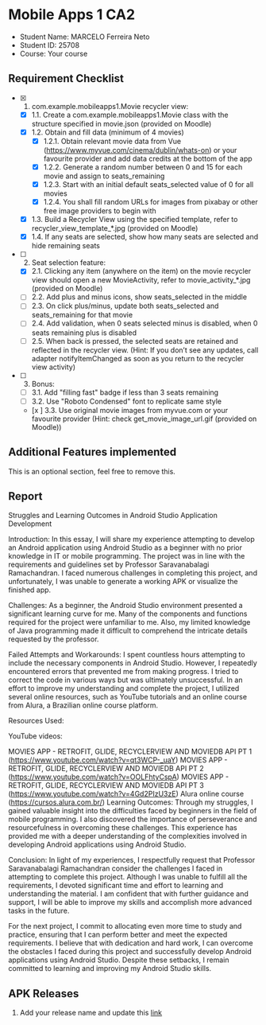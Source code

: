 # Mobile Apps 1 CA2

- Student Name: MARCELO Ferreira Neto
- Student ID: 25708
- Course: Your course

## Requirement Checklist

- [x] 1. com.example.mobileapps1.Movie recycler view:
  - [x] 1.1. Create a com.example.mobileapps1.Movie class with the structure specified in movie.json (provided on Moodle)
  - [x] 1.2. Obtain and fill data (minimum of 4 movies)
    - [x] 1.2.1. Obtain relevant movie data from Vue (https://www.myvue.com/cinema/dublin/whats-on) or your favourite provider and add data credits at the bottom of the app
    - [x] 1.2.2. Generate a random number between 0 and 15 for each movie and assign to seats_remaining
    - [x] 1.2.3. Start with an initial default seats_selected value of 0 for all movies
    - [x] 1.2.4. You shall fill random URLs for images from pixabay or other free image providers to begin with
  - [x] 1.3. Build a Recycler View using the specified template, refer to recycler_view_template_*.jpg (provided on Moodle)
  - [x] 1.4. If any seats are selected, show how many seats are selected and hide remaining seats
- [ ] 2. Seat selection feature:
  - [x] 2.1. Clicking any item (anywhere on the item) on the movie recycler view should open a new MovieActivity, refer to movie_activity_*.jpg (provided on Moodle)
  - [ ] 2.2. Add plus and minus icons, show seats_selected in the middle
  - [ ] 2.3. On click plus/minus, update both seats_selected and seats_remaining for that movie
  - [ ] 2.4. Add validation, when 0 seats selected minus is disabled, when 0 seats remaining plus is disabled
  - [ ] 2.5. When back is pressed, the selected seats are retained and reflected in the recycler view. (Hint: If you don’t see any updates, call adapter notifyItemChanged as soon as you return to the recycler view activity)
- [ ] 3. Bonus:
  - [ ] 3.1. Add "filling fast" badge if less than 3 seats remaining
  - [ ] 3.2. Use "Roboto Condensed" font to replicate same style
  - [x ] 3.3. Use original movie images from myvue.com or your favourite provider (Hint: check get_movie_image_url.gif (provided on Moodle))

## Additional Features implemented

This is an optional section, feel free to remove this.

## Report

Struggles and Learning Outcomes in Android Studio Application Development

Introduction:
In this essay, I will share my experience attempting to develop an Android application using Android Studio as a beginner with no prior knowledge in IT or mobile programming. The project was in line with the requirements and guidelines set by Professor Saravanabalagi Ramachandran. I faced numerous challenges in completing this project, and unfortunately, I was unable to generate a working APK or visualize the finished app.

Challenges:
As a beginner, the Android Studio environment presented a significant learning curve for me. Many of the components and functions required for the project were unfamiliar to me. Also, my limited knowledge of Java programming made it difficult to comprehend the intricate details requested by the professor.

Failed Attempts and Workarounds:
I spent countless hours attempting to include the necessary components in Android Studio. However, I repeatedly encountered errors that prevented me from making progress. I tried to correct the code in various ways but was ultimately unsuccessful. In an effort to improve my understanding and complete the project, I utilized several online resources, such as YouTube tutorials and an online course from Alura, a Brazilian online course platform.

Resources Used:

YouTube videos:

MOVIES APP - RETROFIT, GLIDE, RECYCLERVIEW AND MOVIEDB API PT 1 (https://www.youtube.com/watch?v=qt3WCP-_uaY)
MOVIES APP - RETROFIT, GLIDE, RECYCLERVIEW AND MOVIEDB API PT 2 (https://www.youtube.com/watch?v=OOLFhtyCspA)
MOVIES APP - RETROFIT, GLIDE, RECYCLERVIEW AND MOVIEDB API PT 3 (https://www.youtube.com/watch?v=4Gd2PIzU3zE)
Alura online course (https://cursos.alura.com.br/)
Learning Outcomes:
Through my struggles, I gained valuable insight into the difficulties faced by beginners in the field of mobile programming. I also discovered the importance of perseverance and resourcefulness in overcoming these challenges. This experience has provided me with a deeper understanding of the complexities involved in developing Android applications using Android Studio.

Conclusion:
In light of my experiences, I respectfully request that Professor Saravanabalagi Ramachandran consider the challenges I faced in attempting to complete this project. Although I was unable to fulfill all the requirements, I devoted significant time and effort to learning and understanding the material. I am confident that with further guidance and support, I will be able to improve my skills and accomplish more advanced tasks in the future.

For the next project, I commit to allocating even more time to study and practice, ensuring that I can perform better and meet the expected requirements. I believe that with dedication and hard work, I can overcome the obstacles I faced during this project and successfully develop Android applications using Android Studio. Despite these setbacks, I remain committed to learning and improving my Android Studio skills.

## APK Releases

1. Add your release name and update this [link](https://example.org)